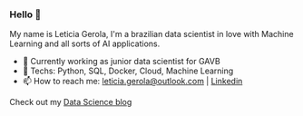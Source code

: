 ### Hello 👋
My name is Leticia Gerola, I'm a brazilian data scientist in love with Machine Learning and all sorts of AI applications. 

- 🔭 Currently working as junior data scientist for GAVB
- 🌱 Techs: Python, SQL, Docker, Cloud, Machine Learning
- 📫 How to reach me: leticia.gerola@outlook.com | [Linkedin](https://www.linkedin.com/in/let%C3%ADcia-gerola/) 

Check out my [Data Science blog](https://medium.com/joguei-os-dados)
<!--
**gerolaleticia/gerolaleticia** is a ✨ _special_ ✨ repository because its `README.md` (this file) appears on your GitHub profile.

Here are some ideas to get you started:

- 🔭 I’m currently working on ...
- 🌱 I’m currently learning ...
- 👯 I’m looking to collaborate on ...
- 🤔 I’m looking for help with ...
- 💬 Ask me about ...
- 📫 How to reach me: ...
- 😄 Pronouns: ...
- ⚡ Fun fact: ...
-->
